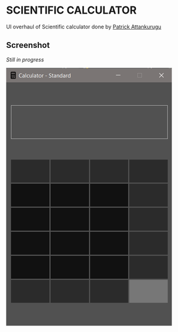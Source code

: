 # SCIENTIFIC CALCULATOR

UI overhaul of Scientific calculator done by [Patrick Attankurugu](https://github.com/PatrickAttankurugu/Scientific-Calculator)


## Screenshot
*Still in progress*

<img src='screenshots/progress-1.png'>







